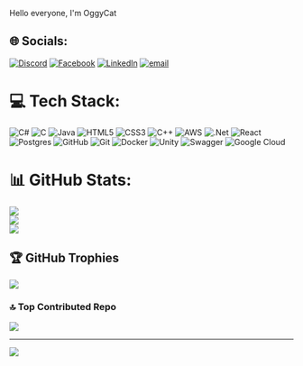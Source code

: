 Hello everyone, I'm OggyCat 
## 🌐 Socials:
[![Discord](https://img.shields.io/badge/Discord-%237289DA.svg?logo=discord&logoColor=white)](https://discord.gg/oggycat_dev) [![Facebook](https://img.shields.io/badge/Facebook-%231877F2.svg?logo=Facebook&logoColor=white)](https://www.facebook.com/tuandat.danh.03/) [![LinkedIn](https://img.shields.io/badge/LinkedIn-%230077B5.svg?logo=linkedin&logoColor=white)](https://www.linkedin.com/in/tuan-dat-danh-9a408b339/) [![email](https://img.shields.io/badge/Email-D14836?logo=gmail&logoColor=white)](mailto:datdanh0301@gmail.com) 

# 💻 Tech Stack:
![C#](https://img.shields.io/badge/c%23-%23239120.svg?style=for-the-badge&logo=csharp&logoColor=white) ![C](https://img.shields.io/badge/c-%2300599C.svg?style=for-the-badge&logo=c&logoColor=white) ![Java](https://img.shields.io/badge/java-%23ED8B00.svg?style=for-the-badge&logo=openjdk&logoColor=white) ![HTML5](https://img.shields.io/badge/html5-%23E34F26.svg?style=for-the-badge&logo=html5&logoColor=white) ![CSS3](https://img.shields.io/badge/css3-%231572B6.svg?style=for-the-badge&logo=css3&logoColor=white) ![C++](https://img.shields.io/badge/c++-%2300599C.svg?style=for-the-badge&logo=c%2B%2B&logoColor=white) ![AWS](https://img.shields.io/badge/AWS-%23FF9900.svg?style=for-the-badge&logo=amazon-aws&logoColor=white) ![.Net](https://img.shields.io/badge/.NET-5C2D91?style=for-the-badge&logo=.net&logoColor=white) ![React](https://img.shields.io/badge/react-%2320232a.svg?style=for-the-badge&logo=react&logoColor=%2361DAFB) ![Postgres](https://img.shields.io/badge/postgres-%23316192.svg?style=for-the-badge&logo=postgresql&logoColor=white) ![GitHub](https://img.shields.io/badge/github-%23121011.svg?style=for-the-badge&logo=github&logoColor=white) ![Git](https://img.shields.io/badge/git-%23F05033.svg?style=for-the-badge&logo=git&logoColor=white) ![Docker](https://img.shields.io/badge/docker-%230db7ed.svg?style=for-the-badge&logo=docker&logoColor=white) ![Unity](https://img.shields.io/badge/unity-%23000000.svg?style=for-the-badge&logo=unity&logoColor=white) ![Swagger](https://img.shields.io/badge/-Swagger-%23Clojure?style=for-the-badge&logo=swagger&logoColor=white) ![Google Cloud](https://img.shields.io/badge/GoogleCloud-%234285F4.svg?style=for-the-badge&logo=google-cloud&logoColor=white)
# 📊 GitHub Stats:
![](https://github-readme-stats.vercel.app/api?username=oggycat-dev&theme=dark&hide_border=false&include_all_commits=false&count_private=false)<br/>
![](https://nirzak-streak-stats.vercel.app/?user=oggycat-dev&theme=dark&hide_border=false)<br/>
![](https://github-readme-stats.vercel.app/api/top-langs/?username=oggycat-dev&theme=dark&hide_border=false&include_all_commits=false&count_private=false&layout=compact)

## 🏆 GitHub Trophies
![](https://github-profile-trophy.vercel.app/?username=oggycat-dev&theme=radical&no-frame=false&no-bg=true&margin-w=4)


### 🔝 Top Contributed Repo
![](https://github-contributor-stats.vercel.app/api?username=oggycat-dev&limit=5&theme=dark&combine_all_yearly_contributions=true)

---
[![](https://visitcount.itsvg.in/api?id=oggycat-dev&icon=0&color=0)](https://visitcount.itsvg.in)

<!-- Proudly created with GPRM ( https://gprm.itsvg.in ) -->
